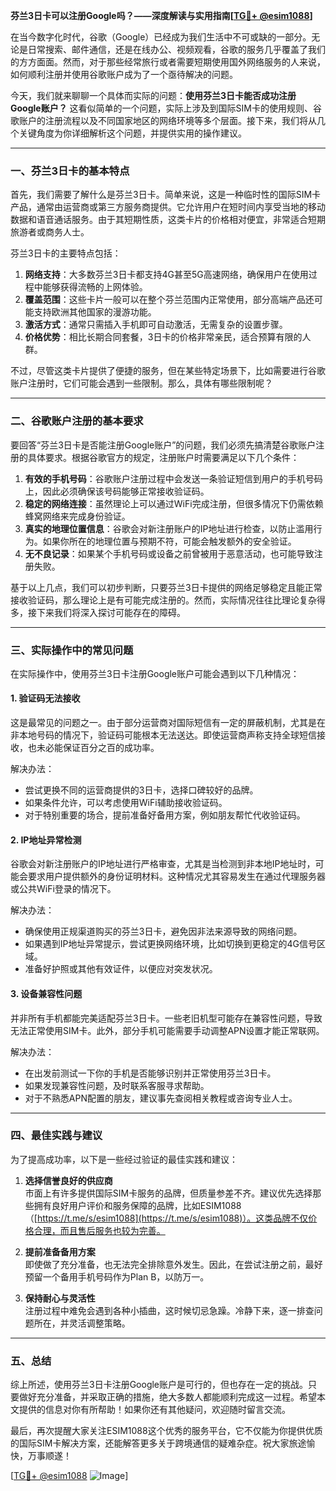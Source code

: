 **芬兰3日卡可以注册Google吗？——深度解读与实用指南[[TG💪+ @esim1088](https://t.me/s/esim1088)]**

在当今数字化时代，谷歌（Google）已经成为我们生活中不可或缺的一部分。无论是日常搜索、邮件通信，还是在线办公、视频观看，谷歌的服务几乎覆盖了我们的方方面面。然而，对于那些经常旅行或者需要短期使用国外网络服务的人来说，如何顺利注册并使用谷歌账户成为了一个亟待解决的问题。

今天，我们就来聊聊一个具体而实际的问题：**使用芬兰3日卡能否成功注册Google账户？** 这看似简单的一个问题，实际上涉及到国际SIM卡的使用规则、谷歌账户的注册流程以及不同国家地区的网络环境等多个层面。接下来，我们将从几个关键角度为你详细解析这个问题，并提供实用的操作建议。

---

### 一、芬兰3日卡的基本特点

首先，我们需要了解什么是芬兰3日卡。简单来说，这是一种临时性的国际SIM卡产品，通常由运营商或第三方服务商提供。它允许用户在短时间内享受当地的移动数据和语音通话服务。由于其短期性质，这类卡片的价格相对便宜，非常适合短期旅游者或商务人士。

芬兰3日卡的主要特点包括：
1. **网络支持**：大多数芬兰3日卡都支持4G甚至5G高速网络，确保用户在使用过程中能够获得流畅的上网体验。
2. **覆盖范围**：这些卡片一般可以在整个芬兰范围内正常使用，部分高端产品还可能支持欧洲其他国家的漫游功能。
3. **激活方式**：通常只需插入手机即可自动激活，无需复杂的设置步骤。
4. **价格优势**：相比长期合同套餐，3日卡的价格非常亲民，适合预算有限的人群。

不过，尽管这类卡片提供了便捷的服务，但在某些特定场景下，比如需要进行谷歌账户注册时，它们可能会遇到一些限制。那么，具体有哪些限制呢？

---

### 二、谷歌账户注册的基本要求

要回答“芬兰3日卡是否能注册Google账户”的问题，我们必须先搞清楚谷歌账户注册的具体要求。根据谷歌官方的规定，注册账户时需要满足以下几个条件：

1. **有效的手机号码**：谷歌账户注册过程中会发送一条验证短信到用户的手机号码上，因此必须确保该号码能够正常接收验证码。
2. **稳定的网络连接**：虽然理论上可以通过WiFi完成注册，但很多情况下仍需依赖蜂窝网络来完成身份验证。
3. **真实的地理位置信息**：谷歌会对新注册账户的IP地址进行检查，以防止滥用行为。如果你所在的地理位置与预期不符，可能会触发额外的安全验证。
4. **无不良记录**：如果某个手机号码或设备之前曾被用于恶意活动，也可能导致注册失败。

基于以上几点，我们可以初步判断，只要芬兰3日卡提供的网络足够稳定且能正常接收验证码，那么理论上是有可能完成注册的。然而，实际情况往往比理论复杂得多，接下来我们将深入探讨可能存在的障碍。

---

### 三、实际操作中的常见问题

在实际操作中，使用芬兰3日卡注册Google账户可能会遇到以下几种情况：

#### 1. 验证码无法接收
这是最常见的问题之一。由于部分运营商对国际短信有一定的屏蔽机制，尤其是在非本地号码的情况下，验证码可能根本无法送达。即使运营商声称支持全球短信接收，也未必能保证百分之百的成功率。

解决办法：
- 尝试更换不同的运营商提供的3日卡，选择口碑较好的品牌。
- 如果条件允许，可以考虑使用WiFi辅助接收验证码。
- 对于特别重要的场合，提前准备好备用方案，例如朋友帮忙代收验证码。

#### 2. IP地址异常检测
谷歌会对新注册账户的IP地址进行严格审查，尤其是当检测到非本地IP地址时，可能会要求用户提供额外的身份证明材料。这种情况尤其容易发生在通过代理服务器或公共WiFi登录的情况下。

解决办法：
- 确保使用正规渠道购买的芬兰3日卡，避免因非法来源导致的网络问题。
- 如果遇到IP地址异常提示，尝试更换网络环境，比如切换到更稳定的4G信号区域。
- 准备好护照或其他有效证件，以便应对突发状况。

#### 3. 设备兼容性问题
并非所有手机都能完美适配芬兰3日卡。一些老旧机型可能存在兼容性问题，导致无法正常使用SIM卡。此外，部分手机可能需要手动调整APN设置才能正常联网。

解决办法：
- 在出发前测试一下你的手机是否能够识别并正常使用芬兰3日卡。
- 如果发现兼容性问题，及时联系客服寻求帮助。
- 对于不熟悉APN配置的朋友，建议事先查阅相关教程或咨询专业人士。

---

### 四、最佳实践与建议

为了提高成功率，以下是一些经过验证的最佳实践和建议：

1. **选择信誉良好的供应商**  
   市面上有许多提供国际SIM卡服务的品牌，但质量参差不齐。建议优先选择那些拥有良好用户评价和服务保障的品牌，比如ESIM1088（[https://t.me/s/esim1088](https://t.me/s/esim1088)）。这类品牌不仅价格合理，而且售后服务也较为完善。

2. **提前准备备用方案**  
   即使做了充分准备，也无法完全排除意外发生。因此，在尝试注册之前，最好预留一个备用手机号码作为Plan B，以防万一。

3. **保持耐心与灵活性**  
   注册过程中难免会遇到各种小插曲，这时候切忌急躁。冷静下来，逐一排查问题所在，并灵活调整策略。

---

### 五、总结

综上所述，使用芬兰3日卡注册Google账户是可行的，但也存在一定的挑战。只要做好充分准备，并采取正确的措施，绝大多数人都能顺利完成这一过程。希望本文提供的信息对你有所帮助！如果你还有其他疑问，欢迎随时留言交流。

最后，再次提醒大家关注ESIM1088这个优秀的服务平台，它不仅能为你提供优质的国际SIM卡解决方案，还能解答更多关于跨境通信的疑难杂症。祝大家旅途愉快，万事顺遂！

[[TG💪+ @esim1088](https://t.me/s/esim1088) ![Image](https://i.postimg.cc/4NQfJmqS/Snipaste-2025-05-13-00-14-12.png)]